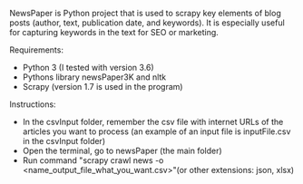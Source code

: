 NewsPaper is Python project that is used to scrapy key elements of blog posts (author, text, publication date, and keywords). 
It is especially useful for capturing keywords in the text for SEO or marketing.

Requirements:
- Python 3 (I tested with version 3.6)
- Pythons library newsPaper3K and nltk
- Scrapy (version 1.7 is used in the program)

Instructions:
- In the csvInput folder, remember the csv file with internet URLs of the articles you want to process (an example of an input 
  file is inputFile.csv in the csvInput folder)
- Open the terminal, go to newsPaper (the main folder)
- Run command "scrapy crawl news -o <name_output_file_what_you_want.csv>"(or other extensions: json, xlsx)
